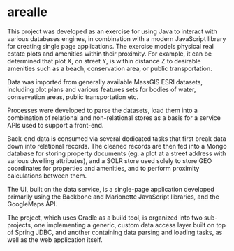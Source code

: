 # arealle
This project was developed as an exercise for using Java to interact with various databases engines, in combination with a modern JavaScript library for creating single page applications.  The exercise models physical real estate plots and amenities within their proximity. For example, it can be determined that plot X, on street Y, is within distance Z to desirable amenities such as a beach, conservation area, or public transportation.

Data was imported from generally available MassGIS ESRI datasets, including plot plans and various features sets for bodies of water, conservation areas, public transportation etc.

Processes were developed to parse the datasets, load them into a combination of relational and non-relational stores as a basis for a service APIs used to support a front-end.

Back-end data is consumed via several dedicated tasks that first break data down into relational records. The cleaned records are then fed into a Mongo database for storing property documents (eg. a plot at a street address with various dwelling attributes), and a SOLR store used solely to store GEO coordinates for properties and amenities, and to perform proximity calculations between them.

The UI, built on the data service, is a single-page application developed primarily using the Backbone and Marionette JavaScript libraries, and the GoogleMaps API. 

The project, which uses Gradle as a build tool, is organized into two sub-projects, one implementing a generic, custom data access layer built on top of Spring JDBC, and another containing data parsing and loading tasks, as well as the web application itself.
